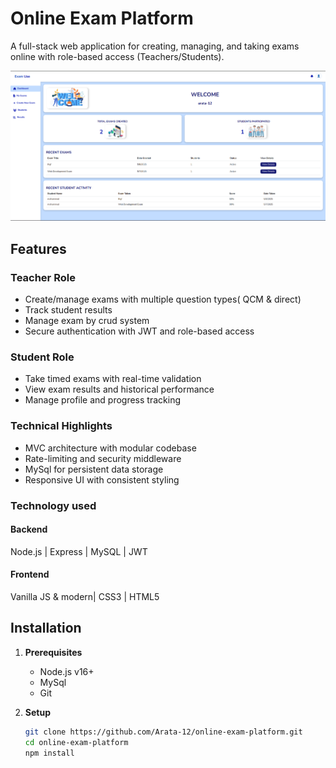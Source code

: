 # Online Exam Platform

A full-stack web application for creating, managing, and taking exams online with role-based access (Teachers/Students).

![Project Banner](./public/images/dashboard-screenshot.png)

## Features

### Teacher Role
- Create/manage exams with multiple question types( QCM & direct)
- Track student results
- Manage exam by crud system
- Secure authentication with JWT and role-based access

### Student Role
- Take timed exams with real-time validation
- View exam results and historical performance
- Manage profile and progress tracking

### Technical Highlights
- MVC architecture with modular codebase
- Rate-limiting and security middleware
- MySql for persistent data storage
- Responsive UI with consistent styling
### Technology used
#### Backend
 Node.js | Express | MySQL | JWT

#### Frontend
Vanilla JS & modern| CSS3 | HTML5

## Installation

1. **Prerequisites**
   - Node.js v16+
   - MySql
   - Git

2. **Setup**
   ```bash
   git clone https://github.com/Arata-12/online-exam-platform.git
   cd online-exam-platform
   npm install
